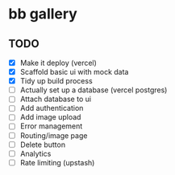 # bb gallery

## TODO

- [x] Make it deploy (vercel)
- [x] Scaffold basic ui with mock data
- [x] Tidy up build process
- [ ] Actually set up a database (vercel postgres)
- [ ] Attach database to ui
- [ ] Add authentication
- [ ] Add image upload
- [ ] Error management
- [ ] Routing/image page
- [ ] Delete button
- [ ] Analytics
- [ ] Rate limiting (upstash)

